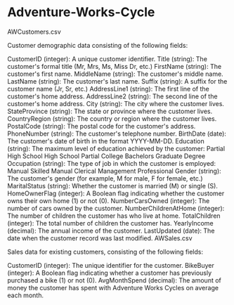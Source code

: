 # Adventure-Works-Cycle

AWCustomers.csv

Customer demographic data consisting of the following fields:

CustomerID (integer): A unique customer identifier.
Title (string): The customer's formal title (Mr, Mrs, Ms, Miss Dr, etc.)
FirstName (string): The customer's first name.
MiddleName (string): The customer's middle name.
LastName (string): The customer's last name.
Suffix (string): A suffix for the customer name (Jr, Sr, etc.)
AddressLine1 (string): The first line of the customer's home address.
AddressLine2 (string): The second line of the customer's home address.
City (string): The city where the customer lives.
StateProvince (string): The state or province where the customer lives.
CountryRegion (string): The country or region where the customer lives.
PostalCode (string): The postal code for the customer's address.
PhoneNumber (string): The customer's telephone number.
BirthDate (date): The customer's date of birth in the format YYYY-MM-DD.
Education (string): The maximum level of education achieved by the customer:
Partial High School
High School
Partial College
Bachelors
Graduate Degree
Occupation (string): The type of job in which the customer is employed:
Manual
Skilled Manual
Clerical
Management
Professional
Gender (string): The customer's gender (for example, M for male, F for female, etc.)
MaritalStatus (string): Whether the customer is married (M) or single (S).
HomeOwnerFlag (integer): A Boolean flag indicating whether the customer owns their own home (1) or not (0).
NumberCarsOwned (integer): The number of cars owned by the customer.
NumberChildrenAtHome (integer): The number of children the customer has who live at home.
TotalChildren (integer): The total number of children the customer has.
YearlyIncome (decimal): The annual income of the customer.
LastUpdated (date): The date when the customer record was last modified.
AWSales.csv

Sales data for existing customers, consisting of the following fields:

CustomerID (integer): The unique identifier for the customer.
BikeBuyer (integer): A Boolean flag indicating whether a customer has previously purchased a bike (1) or not (0).
AvgMonthSpend (decimal): The amount of money the customer has spent with Adventure Works Cycles on average each month.

